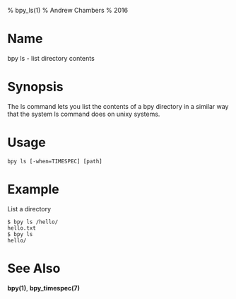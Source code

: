 % bpy_ls(1)
% Andrew Chambers
% 2016

# Name

bpy ls - list directory contents

# Synopsis

The ls command lets you list the contents of a bpy directory in a similar
way that the system ls command does on unixy systems.

# Usage

```bpy ls [-when=TIMESPEC] [path]```

# Example

List a directory

```
$ bpy ls /hello/
hello.txt
$ bpy ls
hello/
```

# See Also

**bpy(1)**, **bpy_timespec(7)**
